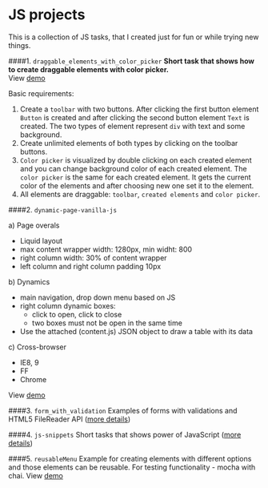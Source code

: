JS projects
===========
This is a collection of JS tasks, that I created just for fun or while trying new things.

####1. `draggable_elements_with_color_picker`
__Short task that shows how to create draggable elements with color picker.__
<br />View [demo](http://onora.github.io/JS-projects/draggable_elements_with_color_picker/)

Basic requirements:

1. Create a `toolbar` with two buttons. After clicking the first button element `Button` is created and after clicking the second button element `Text` is created. The two types of element represent `div` with text and some background.
2. Create unlimited elements of both types by clicking on the toolbar buttons.
3. `Color picker` is visualized by double clicking on each created element and you can change background color of each created element. The `color picker` is the same for each created element. It gets the current color of the elements and after choosing new one set it to the element.
4. All elements are draggable:  `toolbar`, `created elements` and `color picker`.

####2. `dynamic-page-vanilla-js`

a) Page overals <br>
- Liquid layout
- max content wrapper width: 1280px, min widht: 800
- right column width: 30% of content wrapper
- left column and right column padding 10px <br>

b) Dynamics
- main navigation, drop down menu based on JS
- right column dynamic boxes:
	* click to open, click to close
	* two boxes must not be open in the same time
- Use the attached (content.js) JSON object to draw a table with its data

c) Cross-browser
- IE8, 9
- FF
- Chrome

View [demo](http://onora.github.io/JS-projects/dynamic-page-vanilla-js/)

####3. `form_with_validation`
Examples of forms with validations and HTML5 FileReader API ([more details](https://github.com/oNora/JS-projects/tree/master/forms_and_validations))

####4. `js-snippets`
Short tasks that shows power of JavaScript ([more details](https://github.com/oNora/JS-projects/tree/master/js-snippets))

####5. `reusableMenu`
Example for creating elements with different options and those elements can be reusable.
For testing functionality - mocha with chai.
View [demo](http://onora.github.io/JS-projects/reusableMenu/)


